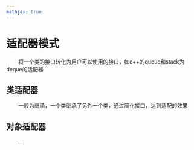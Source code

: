 ```yaml
---
mathjax: true
---
```


# 适配器模式
&emsp;&emsp; 将一个类的接口转化为用户可以使用的接口，如c++的queue和stack为deque的适配器

## 类适配器
&emsp;&emsp; 一般为继承，一个类继承了另外一个类，通过简化接口，达到适配的效果

## 对象适配器
&emsp;&emsp; ...

